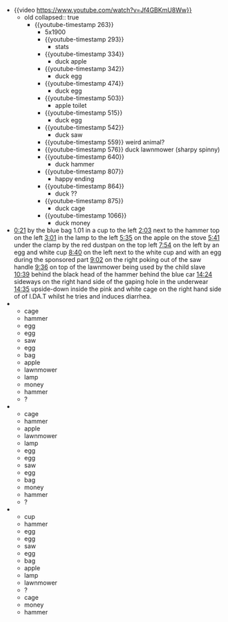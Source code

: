 - {{video https://www.youtube.com/watch?v=Jf4GBKmU8Ww}}
	- old
	  collapsed:: true
		- {{youtube-timestamp 263}}
			- 5x1900
			- {{youtube-timestamp 293}}
				- stats
			- {{youtube-timestamp 334}}
				- duck apple
			- {{youtube-timestamp 342}}
				- duck egg
			- {{youtube-timestamp 474}}
				- duck egg
			- {{youtube-timestamp 503}}
				- apple toilet
			- {{youtube-timestamp 515}}
				- duck egg
			- {{youtube-timestamp 542}}
				- duck saw
			- {{youtube-timestamp 559}} weird animal?
			- {{youtube-timestamp 576}} duck lawnmower (sharpy spinny)
			- {{youtube-timestamp 640}}
				- duck hammer
			- {{youtube-timestamp 807}}
				- happy ending
			- {{youtube-timestamp 864}}
				- duck ??
			- {{youtube-timestamp 875}}
				- duck cage
			- {{youtube-timestamp 1066}}
				- duck money
- [0:21](https://www.youtube.com/watch?v=Jf4GBKmU8Ww&t=21s) by the blue bag
  1.01 in a cup to the left
  [2:03](https://www.youtube.com/watch?v=Jf4GBKmU8Ww&t=123s) next to the hammer top on the left
  [3:01](https://www.youtube.com/watch?v=Jf4GBKmU8Ww&t=181s)  in the lamp to the left
  [5:35](https://www.youtube.com/watch?v=Jf4GBKmU8Ww&t=335s) on the apple on the stove
  [5:41](https://www.youtube.com/watch?v=Jf4GBKmU8Ww&t=341s) under the clamp by the red dustpan on the top left
  [7:54](https://www.youtube.com/watch?v=Jf4GBKmU8Ww&t=474s) on the left by an egg and white cup
  [8:40](https://www.youtube.com/watch?v=Jf4GBKmU8Ww&t=520s) on the left next to the white cup and with an egg during the sponsored part
  [9:02](https://www.youtube.com/watch?v=Jf4GBKmU8Ww&t=542s) on the right poking out of the saw handle
  [9:36](https://www.youtube.com/watch?v=Jf4GBKmU8Ww&t=576s)  on top of the lawnmower being used by the child slave
  [10:39](https://www.youtube.com/watch?v=Jf4GBKmU8Ww&t=639s) behind the black head of the hammer behind the blue car
  [14:24](https://www.youtube.com/watch?v=Jf4GBKmU8Ww&t=864s) sideways on the right hand side of the gaping hole in the underwear
  [14:35](https://www.youtube.com/watch?v=Jf4GBKmU8Ww&t=875s)  upside-down inside the pink and white cage on the right hand side  of of I.DA.T whilst he tries and induces diarrhea.
-
	- cage
	- hammer
	- egg
	- egg
	- saw
	- egg
	- bag
	- apple
	- lawnmower
	- lamp
	- money
	- hammer
	- ?
-
	- cage
	- hammer
	- apple
	- lawnmower
	- lamp
	- egg
	- egg
	- saw
	- egg
	- bag
	- money
	- hammer
	- ?
-
	- cup
	- hammer
	- egg
	- egg
	- saw
	- egg
	- bag
	- apple
	- lamp
	- lawnmower
	- ?
	- cage
	- money
	- hammer